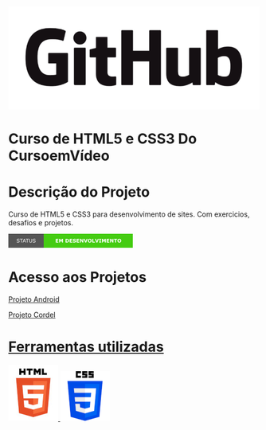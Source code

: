 <p aling='center'> 
    <img src="imagens/GitHub com fundo.png"/>
</p>

# Curso de HTML5 e CSS3 Do CursoemVídeo
# Descrição do Projeto
Curso de HTML5 e CSS3 para desenvolvimento de sites. Com exercicios, desafios e projetos. 
<p aling='center'>
    <img src="imagens/em desenvolvimento.png"/>
</p>

# Acesso aos Projetos
<a href="https://alessandroex9.github.io/curso-de-HTML5-e-CSS3-modulo-3/estudos/html-css/projetos/projeto-Android/projetoandroid.html"> Projeto Android

<a href="https://alessandroex9.github.io/curso-de-HTML5-e-CSS3-modulo-3/estudos/html-css/projetos/projeto-cordel/projetocordel.html"> Projeto Cordel
# Ferramentas utilizadas
<img src="imagens/html5.jpg"/>
<img src="imagens/css3.png"/>
